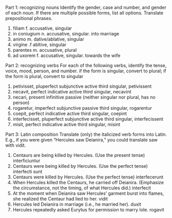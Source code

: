 Part 1: recognizing nouns
Identify the gender, case and number, and gender of each noun. If there are multiple possible forms, list all options. Translate prepositional phrases.

1. filiam f. accusative, singular
2. in coniugium n. accusative, singular. into marriage 
3. animo m. dative/ablative, singular
4. virgine .f abltive, singular
5. parentes m. accusative, plural
6. ad uxorem f. accusative, singular. towards the wife


Part 2: recognizing verbs
For each of the following verbs,
identify the tense, voice, mood, person, and number.
if the form is singular, convert to plural; if the form is plural, convert to singular

1. petivisset, pluperfect subjunctive active third singular, petivissent
2. necavit, perfect indicative active third singular, necavint
3. necari, present infinitive passive (neither singular nor plural, has no person)
4. rogaretur, imperfect subjunctive passive third singular, rogarentur
5. coepit, perfect indicative active third singular, coepint
6. interfecisset, pluperfect subjunctive active third singular, interfecissent
7. misit, perfect indicative active third singular, misint


Part 3: Latin composition
Translate (only) the italicized verb forms into Latin. E.g., if you were given “Hercules saw Deianira,” you could translate saw with vidit.

1. Centaurs are being killed by Hercules. (Use the present tense) interficiuntur
2. Centaurs were being killed by Hercules. (Use the perfect tense) interfecti sunt
3. Centaurs were killed by Hercules. (Use the perfect tense) interfecerunt
4. When Hercules killed the Centaurs, he carried off Deianira. (Emphasize the circumstance, not the timing, of what Hercules did.) interfecit
5. At the moment when Deianira saw Hercules’ garment burst into flames, she realized the Centaur had lied to her. vidit
6. Hercules led Deianira in marriage (i.e., he married her). duxit
7. Hercules repeatedly asked Eurytus for permission to marry Iole. rogavit

